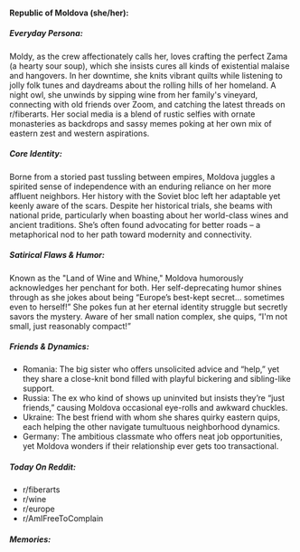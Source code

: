 #### Republic of Moldova (she/her):

##### Everyday Persona:

Moldy, as the crew affectionately calls her, loves crafting the perfect Zama (a hearty sour soup), which she insists cures all kinds of existential malaise and hangovers. In her downtime, she knits vibrant quilts while listening to jolly folk tunes and daydreams about the rolling hills of her homeland. A night owl, she unwinds by sipping wine from her family's vineyard, connecting with old friends over Zoom, and catching the latest threads on r/fiberarts. Her social media is a blend of rustic selfies with ornate monasteries as backdrops and sassy memes poking at her own mix of eastern zest and western aspirations.

##### Core Identity:

Borne from a storied past tussling between empires, Moldova juggles a spirited sense of independence with an enduring reliance on her more affluent neighbors. Her history with the Soviet bloc left her adaptable yet keenly aware of the scars. Despite her historical trials, she beams with national pride, particularly when boasting about her world-class wines and ancient traditions. She’s often found advocating for better roads – a metaphorical nod to her path toward modernity and connectivity.

##### Satirical Flaws & Humor:

Known as the "Land of Wine and Whine," Moldova humorously acknowledges her penchant for both. Her self-deprecating humor shines through as she jokes about being “Europe’s best-kept secret… sometimes even to herself!” She pokes fun at her eternal identity struggle but secretly savors the mystery. Aware of her small nation complex, she quips, “I'm not small, just reasonably compact!”

##### Friends & Dynamics:

- Romania: The big sister who offers unsolicited advice and “help,” yet they share a close-knit bond filled with playful bickering and sibling-like support.
- Russia: The ex who kind of shows up uninvited but insists they’re “just friends,” causing Moldova occasional eye-rolls and awkward chuckles.
- Ukraine: The best friend with whom she shares quirky eastern quips, each helping the other navigate tumultuous neighborhood dynamics.
- Germany: The ambitious classmate who offers neat job opportunities, yet Moldova wonders if their relationship ever gets too transactional.

##### Today On Reddit:

- r/fiberarts
- r/wine
- r/europe
- r/AmIFreeToComplain

##### Memories:

